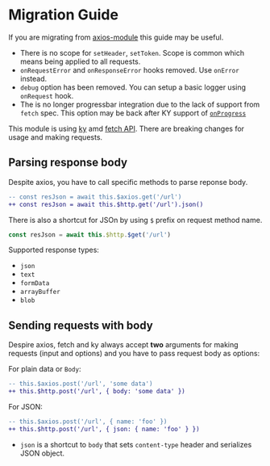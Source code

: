 # Migration Guide

If you are migrating from [axios-module](https://github.com/nuxt-community/axios-module) this guide may be useful.

- There is no scope for `setHeader`, `setToken`. Scope is common which means being applied to all requests.
- `onRequestError` and `onResponseError` hooks removed. Use `onError` instead.
- `debug` option has been removed. You can setup a basic logger using `onRequest` hook.
- The is no longer progressbar integration due to the lack of support from `fetch` spec. This option may be back after KY support of [`onProgress`](https://github.com/sindresorhus/ky/pull/34)

This module is using [ky](https://github.com/sindresorhus/ky) amd [fetch API](https://developer.mozilla.org/en-US/docs/Web/API/Fetch_API). There are breaking changes for usage and making requests.

## Parsing response body

Despite axios, you have to call specific methods to parse reponse body.

```diff
-- const resJson = await this.$axios.get('/url')
++ const resJson = await this.$http.get('/url').json()
```

There is also a shortcut for JSOn by using `$` prefix on request method name.

```js
const resJson = await this.$http.$get('/url')
```

Supported response types:

- `json`
- `text`
- `formData`
- `arrayBuffer`
- `blob`

## Sending requests with body

Despire axios, fetch and ky always accept **two** arguments for making requests (input and options) and you have to pass request body as options:

For plain data or `Body`:

```diff
-- this.$axios.post('/url', 'some data')
++ this.$http.post('/url', { body: 'some data' })
```

For JSON:

```diff
-- this.$axios.post('/url', { name: 'foo' })
++ this.$http.post('/url', { json: { name: 'foo' } })
```

* `json` is a shortcut to `body` that sets `content-type` header and serializes JSON object.
